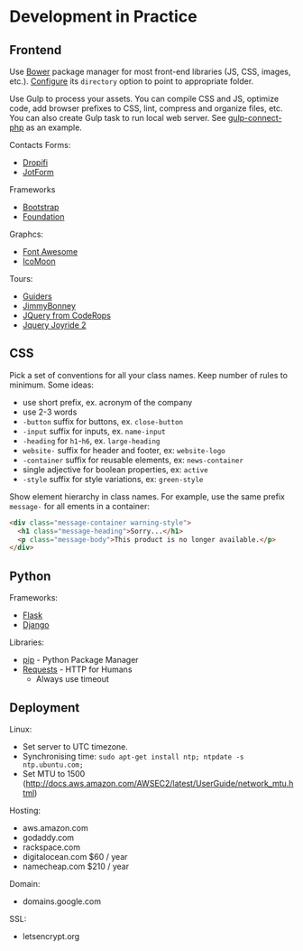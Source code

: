 
# Development in Practice

## Frontend

Use [Bower](https://bower.io/) package manager for most front-end libraries
(JS, CSS, images, etc.). [Configure](https://bower.io/docs/config/) its `directory`
option to point to appropriate folder.

Use Gulp to process your assets. You can compile CSS and JS, optimize code, add browser
prefixes to CSS, lint, compress and organize files, etc. You can also create Gulp task
to run local web server. See [gulp-connect-php](https://www.npmjs.com/package/gulp-connect-php)
as an example.

Contacts Forms:

* [Dropifi](http://www.dropifi.com/)
* [JotForm](https://www.jotform.com)

Frameworks

* [Bootstrap](http://getbootstrap.com/)
* [Foundation](http://foundation.zurb.com/)

Graphcs:

* [Font Awesome](http://fontawesome.io/icons/)
* [IcoMoon](https://icomoon.io/)

Tours:
* [Guiders](https://github.com/jeff-optimizely/Guiders-JS)
* [JimmyBonney](http://jimmybonney.com/articles/8_welcome_tours_web_applications/)
* [JQuery from CodeRops](http://tympanus.net/codrops/2010/12/21/website-tour/)
* [Jquery Joyride 2](http://zurb.com/playground/jquery-joyride-feature-tour-plugin)

## CSS

Pick a set of conventions for all your class names. Keep number of rules to minimum.
Some ideas:

* use short prefix, ex. acronym of the company
* use 2-3 words
* `-button` suffix for buttons, ex. `close-button`
* `-input` suffix for inputs, ex. `name-input`
* `-heading` for `h1`-`h6`, ex. `large-heading`
* `website-` suffix for header and footer, ex: `website-logo`
* `-container` suffix for reusable elements, ex: `news-container`
* single adjective for boolean properties, ex: `active`
* `-style` suffix for style variations, ex: `green-style`

Show element hierarchy in class names. For example, use the same prefix `message-` for all ements
in a container:

```HTML
<div class="message-container warning-style">
  <h1 class="message-heading">Sorry...</h1>
  <p class="message-body">This product is no longer available.</p>
</div>
```

## Python

Frameworks:
* [Flask](http://flask.pocoo.org/)
* [Django](https://www.djangoproject.com/)

Libraries:
* [pip](https://pip.pypa.io/en/stable/) - Python Package Manager
* [Requests](http://docs.python-requests.org/en/master/) - HTTP for Humans
  * Always use timeout

## Deployment

Linux:

* Set server to UTC timezone.
* Synchronising time: `sudo apt-get install ntp; ntpdate -s ntp.ubuntu.com;`
* Set MTU to 1500 (http://docs.aws.amazon.com/AWSEC2/latest/UserGuide/network_mtu.html)

Hosting:

* aws.amazon.com
* godaddy.com
* rackspace.com 
* digitalocean.com  $60 / year
* namecheap.com $210 / year

Domain:

* domains.google.com

SSL:

* letsencrypt.org

